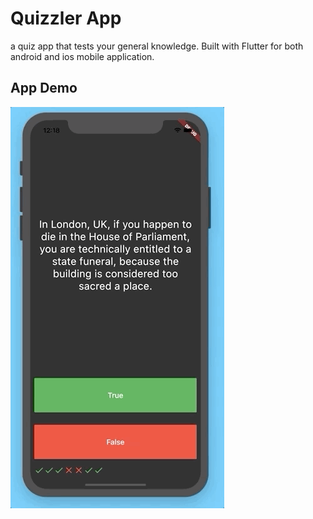 # Quizzler App

a quiz app that tests your general knowledge.
Built with Flutter for both android and ios mobile application. 


## App Demo
![Quizz app](/images/quizzler-demo.gif)
